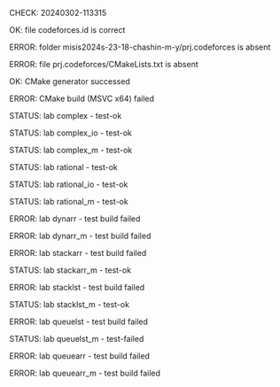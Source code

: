 CHECK: 20240302-113315
OK: file codeforces.id is correct
ERROR: folder misis2024s-23-18-chashin-m-y/prj.codeforces is absent
ERROR: file prj.codeforces/CMakeLists.txt is absent
OK: CMake generator successed
ERROR: CMake build (MSVC x64) failed
STATUS: lab complex - test-ok
STATUS: lab complex_io - test-ok
STATUS: lab complex_m - test-ok
STATUS: lab rational - test-ok
STATUS: lab rational_io - test-ok
STATUS: lab rational_m - test-ok
ERROR: lab dynarr - test build failed
ERROR: lab dynarr_m - test build failed
ERROR: lab stackarr - test build failed
STATUS: lab stackarr_m - test-ok
ERROR: lab stacklst - test build failed
STATUS: lab stacklst_m - test-ok
ERROR: lab queuelst - test build failed
STATUS: lab queuelst_m - test-failed
ERROR: lab queuearr - test build failed
ERROR: lab queuearr_m - test build failed
